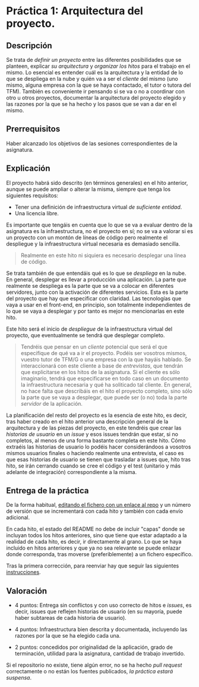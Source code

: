 Práctica 1: Arquitectura del proyecto.
=====================================

Descripción
-----------------

Se trata de *definir un proyecto* entre las diferentes posibilidades
que se planteen, explicar *su arquitectura* y *organizar los hitos*
para el trabajo en el mismo. Lo esencial es entender cuál es la
arquitectura y la entidad de lo que se despliega en la nube y quién va
a ser el *cliente* del mismo (uno mismo, alguna empresa con la que se
haya contactado, el tutor o tutora del TFM).  También es conveniente
ir pensando si se va o no a coordinar con otro u otros proyectos,
documentar la arquitectura del proyecto elegido y las razones por la
que se ha hecho y los pasos que se van a dar en el mismo.

Prerrequisitos
--------------------

Haber alcanzado los objetivos de las sesiones correspondientes de la asignatura.

Explicación
----------------

El proyecto habrá sido descrito (en términos generales) en el hito anterior, aunque se
puede ampliar o alterar la misma, siempre que tenga los siguientes requisitos:

- Tener una definición de infraestructura virtual *de suficiente entidad*.
- Una licencia libre.

Es importante que tengáis en cuenta que lo que se va a evaluar dentro
de la asignatura es la infraestructura, no el proyecto en sí; no se va
a valorar si es un proyecto con un montón de líneas de código pero
realmente el despliegue y la infraestructura virtual necesaria es
demasiado sencilla. 

> Realmente en este hito ni siquiera es necesario desplegar una
> línea de código.

Se trata también de que entendáis qué es lo que se *despliega* en la
nube. En general, desplegar es llevar a producción una aplicación. La
parte que realmente se despliega es la parte que se va a colocar en
diferentes servidores, junto con la activación de diferentes
servicios. Esta es la parte del proyecto que hay que especificar con
claridad. Las tecnologías que vaya a usar en el front-end, en
principio, son totalmente independientes de lo que se vaya a desplegar
y por tanto es mejor no mencionarlas en este hito.

Este hito será el inicio de *despliegue* de la infraestructura virtual
del proyecto, que eventualmente se tendrá que desplegar completo.

> Tendréis que pensar en un *cliente* potencial  que será el que
> especifique de qué va a ir el proyecto. Podéis ser vosotros mismos,
> vuestro tutor de TFM/G o una empresa con la que hayáis hablado. Se
> interaccionará con este cliente a base de *entrevistas*, que tendrán
> que explicitarse en los hitos de la asignatura.
>Si el cliente es sólo imaginario, tendrá que especificarse en todo
>caso en un documento la infraestructura necesaria y qué ha soliticado
>tal cliente. En general, no hace falta que describáis en el hito el
> proyecto completo, sino sólo la parte que se vaya a desplegar, que
> puede ser (o no) toda la parte *servidor* de la aplicación. 

La planificación del resto del proyecto es la esencia
de este hito, es decir, tras haber creado en el hito anterior una descripción general de la arquitectura y de las piezas del proyecto, en este tendréis que crear las *historias de usuario* en un *issue* y esos issues tendrán que estar, si no completos, al menos de una forma bastante completa en este hito. Cómo extraéis las historias de usuario lo podéis hacer considerándoos a vosotros mismos usuarios finales o haciendo realmente una entrevista, el caso es que esas historias de usuario se tienen que trasladar a issues que, hito tras hito, se irán cerrando cuando se cree el código y el test (unitario y más adelante de integración) correspondiente a la misma.


Entrega de la práctica
--------------------------------

De la forma habitual, [editando el fichero con un enlace al repo](https://github.com/JJ/CC-18-19/blob/master/proyectos/1.md) y un número de versión que se incrementará con cada hito y también con cada envío adicional.

En cada hito, el estado del README no debe de incluir "capas" donde se incluyan todos los hitos anteriores, sino que tiene que estar adaptado a la realidad de cada hito, es decir, ir directamente al grano. Lo que se haya incluido en hitos anteriores y que ya no sea relevante se puede enlazar donde corresponda, tras moverse (preferiblemente) a un fichero específico.

Tras la primera corrección, para reenviar hay que seguir las siguientes [instrucciones](http://jj.github.io/CC/documentos/proyecto/Reenvios).


Valoración
--------------

* 4 puntos: Entrega sin conflictos y con uso correcto de hitos e *issues*, es decir, issues que reflejen historias de usuario (en su mayoría, puede haber subtareas de cada historia de usuario).

* 4 puntos: Infraestructura bien descrita y documentada, incluyendo las razones por la que se ha elegido cada una.

* 2 puntos: concedidos por originalidad de la aplicación, grado de
  terminación, utilidad para la asignatura, cantidad de trabajo
  invertido.

Si el repositorio no existe, tiene algún error, no se ha hecho *pull
request* correctamente o no están los fuentes publicados, *la práctica
estará suspensa*. 

